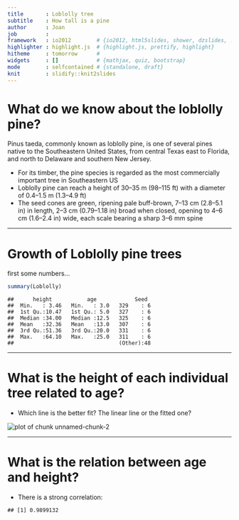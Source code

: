 ```yaml
---
title       : Loblolly tree         
subtitle    : How tall is a pine
author      : Joan
job         : 
framework   : io2012        # {io2012, html5slides, shower, dzslides, ...}
highlighter : highlight.js  # {highlight.js, prettify, highlight}
hitheme     : tomorrow      # 
widgets     : []            # {mathjax, quiz, bootstrap}
mode        : selfcontained # {standalone, draft}
knit        : slidify::knit2slides
---
```



What do we know about the loblolly pine?
========================================================

Pinus taeda, commonly known as loblolly pine, is one of several pines native to the Southeastern United States, from central Texas east to Florida, and north to Delaware and southern New Jersey.
- For its timber, the pine species is regarded as the most commercially important tree in Southeastern US
- Loblolly pine can reach a height of 30–35 m (98–115 ft) with a diameter of 0.4–1.5 m (1.3–4.9 ft)
- The seed cones are green, ripening pale buff-brown, 7–13 cm (2.8–5.1 in) in length, 2–3 cm (0.79–1.18 in) broad when closed, opening to 4–6 cm (1.6–2.4 in) wide, each scale bearing a sharp 3–6 mm spine

--- 

Growth of Loblolly pine trees
========================================================
first some numbers...

```r
summary(Loblolly)
```

```
##      height           age            Seed   
##  Min.   : 3.46   Min.   : 3.0   329    : 6  
##  1st Qu.:10.47   1st Qu.: 5.0   327    : 6  
##  Median :34.00   Median :12.5   325    : 6  
##  Mean   :32.36   Mean   :13.0   307    : 6  
##  3rd Qu.:51.36   3rd Qu.:20.0   331    : 6  
##  Max.   :64.10   Max.   :25.0   311    : 6  
##                                 (Other):48
```


--- 

What is the height of each individual tree related to age?
========================================================
- Which line is the better fit?
The linear line or the fitted one?

![plot of chunk unnamed-chunk-2](assets/fig/unnamed-chunk-2-1.png) 


--- 

What is the relation between age and height?
========================================================
- There is a strong correlation:


```
## [1] 0.9899132
```






